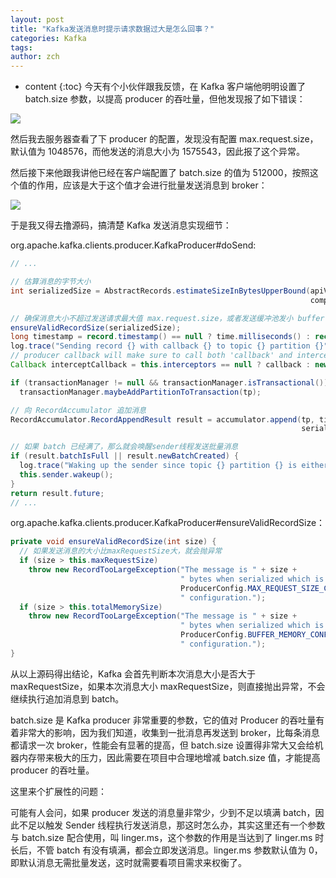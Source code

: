 ```yaml
---
layout: post
title: "Kafka发送消息时提示请求数据过大是怎么回事？"
categories: Kafka
tags: 
author: zch
---
```


* content
{:toc}
今天有个小伙伴跟我反馈，在 Kafka 客户端他明明设置了 batch.size 参数，以提高 producer 的吞吐量，但他发现报了如下错误：

![](https://raw.githubusercontent.com/objcoding/objcoding.github.io/master/images/kafka.png)

然后我去服务器查看了下 producer 的配置，发现没有配置 max.request.size，默认值为 1048576，而他发送的消息大小为 1575543，因此报了这个异常。

然后接下来他跟我讲他已经在客户端配置了 batch.size 的值为 512000，按照这个值的作用，应该是大于这个值才会进行批量发送消息到 broker：

![](https://raw.githubusercontent.com/objcoding/objcoding.github.io/master/images/kafka_2.png)

于是我又得去撸源码，搞清楚 Kafka 发送消息实现细节：

org.apache.kafka.clients.producer.KafkaProducer#doSend:

```java
// ...

// 估算消息的字节大小
int serializedSize = AbstractRecords.estimateSizeInBytesUpperBound(apiVersions.maxUsableProduceMagic(),
                                                                   compressionType, serializedKey, serializedValue, headers);

// 确保消息大小不超过发送请求最大值 max.request.size，或者发送缓冲池发小 buffer.memory
ensureValidRecordSize(serializedSize);
long timestamp = record.timestamp() == null ? time.milliseconds() : record.timestamp();
log.trace("Sending record {} with callback {} to topic {} partition {}", record, callback, record.topic(), partition);
// producer callback will make sure to call both 'callback' and interceptor callback
Callback interceptCallback = this.interceptors == null ? callback : new InterceptorCallback<>(callback, this.interceptors, tp);

if (transactionManager != null && transactionManager.isTransactional())
  transactionManager.maybeAddPartitionToTransaction(tp);

// 向 RecordAccumulator 追加消息
RecordAccumulator.RecordAppendResult result = accumulator.append(tp, timestamp, serializedKey,
                                                                 serializedValue, headers, interceptCallback, remainingWaitMs);

// 如果 batch 已经满了，那么就会唤醒sender线程发送批量消息
if (result.batchIsFull || result.newBatchCreated) {
  log.trace("Waking up the sender since topic {} partition {} is either full or getting a new batch", record.topic(), partition);
  this.sender.wakeup();
}
return result.future;
// ...
```

org.apache.kafka.clients.producer.KafkaProducer#ensureValidRecordSize：

```java
private void ensureValidRecordSize(int size) {
  // 如果发送消息的大小比maxRequestSize大，就会抛异常
  if (size > this.maxRequestSize)
    throw new RecordTooLargeException("The message is " + size +
                                      " bytes when serialized which is larger than the maximum request size you have configured with the " +
                                      ProducerConfig.MAX_REQUEST_SIZE_CONFIG +
                                      " configuration.");
  if (size > this.totalMemorySize)
    throw new RecordTooLargeException("The message is " + size +
                                      " bytes when serialized which is larger than the total memory buffer you have configured with the " +
                                      ProducerConfig.BUFFER_MEMORY_CONFIG +
                                      " configuration.");
}
```

从以上源码得出结论，Kafka 会首先判断本次消息大小是否大于 maxRequestSize，如果本次消息大小 maxRequestSize，则直接抛出异常，不会继续执行追加消息到 batch。

batch.size 是 Kafka producer 非常重要的参数，它的值对 Producer 的吞吐量有着非常大的影响，因为我们知道，收集到一批消息再发送到 broker，比每条消息都请求一次 broker，性能会有显著的提高，但 batch.size 设置得非常大又会给机器内存带来极大的压力，因此需要在项目中合理地增减 batch.size 值，才能提高 producer 的吞吐量。

这里来个扩展性的问题：

可能有人会问，如果 producer 发送的消息量非常少，少到不足以填满 batch，因此不足以触发 Sender 线程执行发送消息，那这时怎么办，其实这里还有一个参数与 batch.size 配合使用，叫 linger.ms，这个参数的作用是当达到了 linger.ms 时长后，不管 batch 有没有填满，都会立即发送消息。linger.ms 参数默认值为 0，即默认消息无需批量发送，这时就需要看项目需求来权衡了。









